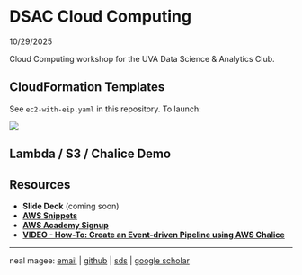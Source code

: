 # DSAC Cloud Computing

10/29/2025

Cloud Computing workshop for the UVA Data Science & Analytics Club.

## CloudFormation Templates

See `ec2-with-eip.yaml` in this repository. To launch:

<a target="_new" href="https://us-east-1.console.aws.amazon.com/cloudformation/home?region=us-east-1#/stacks/quickcreate?stackName=dsac-ec2-demo&templateURL=https://s3.amazonaws.com/uvasds-systems/dsac/cloudformation/ec2-with-eip.yaml" target="_new"><img src="https://s3.amazonaws.com/uvasds-systems/images/launchStatckButton.jpg" /></a>

## Lambda / S3 / Chalice Demo

## Resources

- **Slide Deck** (coming soon)
- [**AWS Snippets**](https://github.com/nmagee/aws-snippets)
- [**AWS Academy Signup**](https://bit.ly/dsac-cloud)
- [**VIDEO - How-To: Create an Event-driven Pipeline using AWS Chalice**](https://www.youtube.com/watch?v=Xy2r7rEeQbA)


- - -
neal magee: [email](mailto:nem2p@virginia.edu) | [github](https://github.com/nmagee) | [sds](https://datascience.virginia.edu/people/neal-magee) | [google scholar](https://scholar.google.com/citations?user=2qcTM38AAAAJ&hl=en)